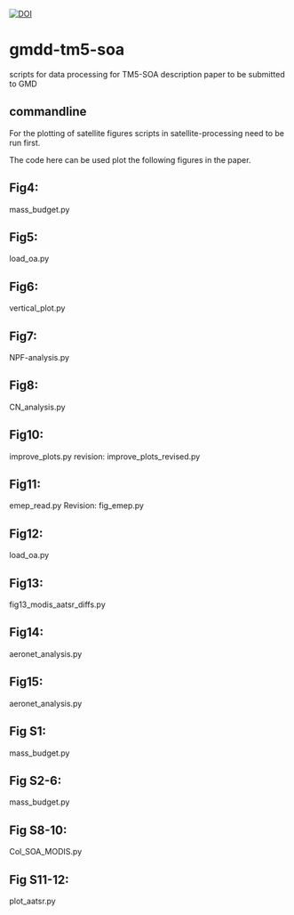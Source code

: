 [![DOI](https://zenodo.org/badge/313570273.svg)](https://zenodo.org/badge/latestdoi/313570273)
# gmdd-tm5-soa
scripts for data processing for TM5-SOA description paper to be submitted to GMD

## commandline

For the plotting of satellite figures scripts in satellite-processing need to be run first. 

The code here can be used plot the following figures in the paper.

## Fig4:
mass_budget.py

## Fig5:
load_oa.py

## Fig6:
vertical_plot.py

## Fig7:
NPF-analysis.py

## Fig8:
CN_analysis.py

## Fig10:
improve_plots.py
revision:
improve_plots_revised.py

## Fig11:
emep_read.py
Revision:
fig_emep.py  

## Fig12:
load_oa.py

## Fig13:
fig13_modis_aatsr_diffs.py

## Fig14:
aeronet_analysis.py

## Fig15:
aeronet_analysis.py

## Fig S1:
mass_budget.py

## Fig S2-6:
mass_budget.py

## Fig S8-10:
Col_SOA_MODIS.py

## Fig S11-12:
plot_aatsr.py

